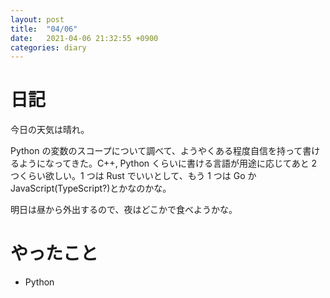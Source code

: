 ```yaml
---
layout: post
title:  "04/06"
date:   2021-04-06 21:32:55 +0900
categories: diary
---
```

# 日記

今日の天気は晴れ。

Python の変数のスコープについて調べて、ようやくある程度自信を持って書けるようになってきた。C++, Python くらいに書ける言語が用途に応じてあと 2 つくらい欲しい。1 つは Rust でいいとして、もう 1 つは Go か JavaScript(TypeScript?)とかなのかな。

明日は昼から外出するので、夜はどこかで食べようかな。

# やったこと

- Python